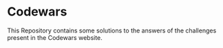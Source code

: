 # Codewars
This Repository contains some solutions to the answers of the challenges present in the Codewars website.
